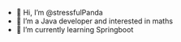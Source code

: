 - 👋 Hi, I’m @stressfulPanda
- 👀 I’m a Java developer and interested in maths
- 🌱 I’m currently learning Springboot

<!---
stressfulPanda/stressfulPanda is a ✨ special ✨ repository because its `README.md` (this file) appears on your GitHub profile.
You can click the Preview link to take a look at your changes.
--->
